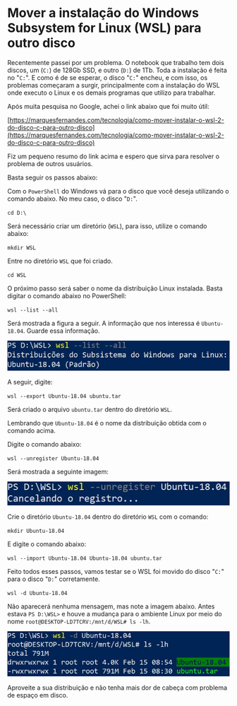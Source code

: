 Mover a instalação do Windows Subsystem for Linux (WSL) para outro disco
=================================

Recentemente passei por um problema. O notebook que trabalho tem dois discos, um (`C:`) de 128Gb SSD, e outro (`D:`) de 1Tb. Toda a instalação é feita no "`C:`". E como é de se esperar, o disco "`C:`" encheu, e com isso, os problemas começaram a surgir, principalmente com a instalação do WSL onde executo o Linux e os demais programas que utilizo para trabalhar.

Após muita pesquisa no Google, achei o link abaixo que foi muito útil:

[https://marquesfernandes.com/tecnologia/como-mover-instalar-o-wsl-2-do-disco-c-para-outro-disco](https://marquesfernandes.com/tecnologia/como-mover-instalar-o-wsl-2-do-disco-c-para-outro-disco)

Fiz um pequeno resumo do link acima e espero que sirva para resolver o problema de outros usuários.

Basta seguir os passos abaixo:

Com o `PowerShell` do Windows vá para o disco que você deseja utilizando o comando abaixo. No meu caso, o disco "`D:`".

`cd D:\`

Será necessário criar um diretório (`WSL`), para isso, utilize o comando abaixo:

`mkdir WSL`

Entre no diretório `WSL` que foi criado.

`cd WSL`

O próximo passo será saber o nome da distribuição Linux instalada. Basta digitar o comando abaixo no PowerShell:

`wsl --list --all`

Será mostrada a figura a seguir. A informação que nos interessa é `Ubuntu-18.04`. Guarde essa informação.

![](../../images/wsl/fig01.jpg)

A seguir, digite:

`wsl --export Ubuntu-18.04 ubuntu.tar`

Será criado o arquivo `ubuntu.tar` dentro do diretório `WSL`.

Lembrando que `Ubuntu-18.04` é o nome da distribuição obtida com o comando acima.

Digite o comando abaixo:

`wsl --unregister Ubuntu-18.04`

Será mostrada a seguinte imagem:

![](../../images/wsl/fig02.jpg)

Crie o diretório `Ubuntu-18.04` dentro do diretório `WSL` com o comando:

`mkdir Ubuntu-18.04`

E digite o comando abaixo:

`wsl --import Ubuntu-18.04 Ubuntu-18.04 ubuntu.tar`

Feito todos esses passos, vamos testar se o WSL foi movido do disco "`C:`" para o disco "`D:`" corretamente.

`wsl -d Ubuntu-18.04`

Não aparecerá nenhuma mensagem, mas note a imagem abaixo. Antes estava `PS D:\WSL>` e houve a mudança para o ambiente Linux por meio do nome `root@DESKTOP-LD7TCRV:/mnt/d/WSL# ls -lh`.

![](../../images/wsl/fig03.jpg)

Aproveite a sua distribuição e não tenha mais dor de cabeça com problema de espaço em disco.